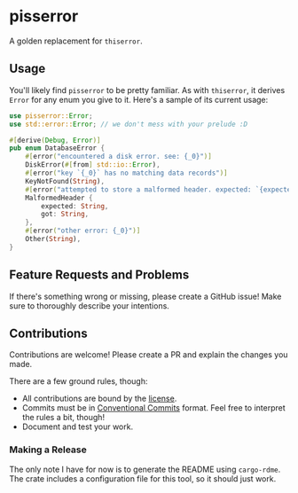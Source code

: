<!-- cargo-rdme start -->

# pisserror

A golden replacement for `thiserror`.

## Usage

You'll likely find `pisserror` to be pretty familiar. As with `thiserror`, it derives `Error` for any enum you give to it. Here's a sample of its current usage:

```rust
use pisserror::Error;
use std::error::Error; // we don't mess with your prelude :D

#[derive(Debug, Error)]
pub enum DatabaseError {
    #[error("encountered a disk error. see: {_0}")]
    DiskError(#[from] std::io::Error),
    #[error("key `{_0}` has no matching data records")]
    KeyNotFound(String),
    #[error("attempted to store a malformed header. expected: `{expected:?}`. got: `{got:?}`")]
    MalformedHeader {
        expected: String,
        got: String,
    },
    #[error("other error: {_0}")]
    Other(String),
}
```

## Feature Requests and Problems

If there's something wrong or missing, please create a GitHub issue! Make sure to thoroughly describe your intentions.

## Contributions

Contributions are welcome! Please create a PR and explain the changes you made.

There are a few ground rules, though:

- All contributions are bound by the [license](./LICENSE).
- Commits must be in [Conventional Commits](https://www.conventionalcommits.org/en/v1.0.0/) format. Feel free to interpret the rules a bit, though!
- Document and test your work.

### Making a Release

The only note I have for now is to generate the README using `cargo-rdme`. The crate includes a configuration file for this tool, so it should just work.

<!-- cargo-rdme end -->
